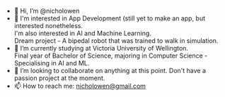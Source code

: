 - 👋 Hi, I’m @nicholowen
- 👀 I'm interested in App Development (still yet to make an app, but interested nonetheless.
     <br> I'm also interested in AI and Machine Learning.
     <br> Dream project - A bipedal robot that was trained to walk in simulation.
- 🌱 I’m currently studying at Victoria University of Wellington. 
      <br>Final year of Bachelor of Science, majoring in Computer Science - Specialising in AI and ML.
- 💞️ I’m looking to collaborate on anything at this point. Don't have a passion project at the moment.
- 📫 How to reach me: nicholowen@gmail.com

<!---
nicholowen/nicholowen is a ✨ special ✨ repository because its `README.md` (this file) appears on your GitHub profile.
You can click the Preview link to take a look at your changes.
--->
